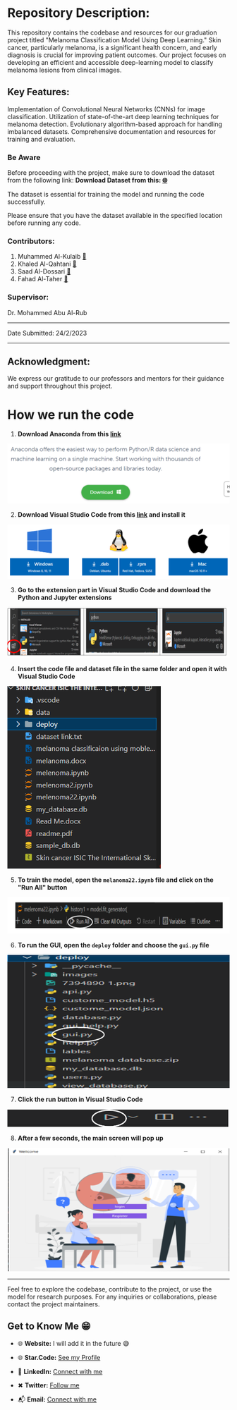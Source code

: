  # Repository Description:

This repository contains the codebase and resources for our graduation project titled "Melanoma Classification Model Using Deep Learning." Skin cancer, particularly melanoma, is a significant health concern, and early diagnosis is crucial for improving patient outcomes. Our project focuses on developing an efficient and accessible deep-learning model to classify melanoma lesions from clinical images.

## Key Features:

Implementation of Convolutional Neural Networks (CNNs) for image classification.
Utilization of state-of-the-art deep learning techniques for melanoma detection.
Evolutionary algorithm-based approach for handling imbalanced datasets.
Comprehensive documentation and resources for training and evaluation.

### Be Aware

Before proceeding with the project, make sure to download the dataset from the following link: **Download Dataset from this: [🌐](https://www.kaggle.com/datasets/abhishekaulakh/melenoma-cnn-dataset)**

The dataset is essential for training the model and running the code successfully. 

Please ensure that you have the dataset available in the specified location before running any code.



### Contributors:
1. Muhammed Al-Kulaib **[💼](http://linkedin.com/in/muhammed-alkulaib)**
2. Khaled Al-Qahtani **[💼](https://www.linkedin.com/in/khaled-al-jubair-7a311a260/)**
3. Saad Al-Dossari **[💼](https://www.linkedin.com/in/saad-mubarak-75a520233/)**
4. Fahad Al-Taher **[💼](https://www.linkedin.com/in/fahad-altaher-b671ab263/)**
### Supervisor:
Dr. Mohammed Abu Al-Rub
____________________________________________________________________
Date Submitted: 24/2/2023
____________________________________________________________________
## Acknowledgment:

We express our gratitude to our professors and mentors for their guidance and support throughout this project.


# How we run the code 
1. **Download Anaconda from this [link](https://www.anaconda.com/)**

![1](./Read%20ME/1.PNG?raw=true "1")

2. **Download Visual Studio Code from this [link](https://code.visualstudio.com/download) and install it**

![2](./Read%20ME/2.PNG?raw=true "2")

3. **Go to the extension part in Visual Studio Code and download the Python and Jupyter extensions**

![3](./Read%20ME/3.PNG?raw=true "3")

4. **Insert the code file and dataset file in the same folder and open it with Visual Studio Code**

![4](./Read%20ME/4.PNG?raw=true "4")

5. **To train the model, open the `melanoma22.ipynb` file and click on the "Run All" button**

![5](./Read%20ME/5.PNG?raw=true "5")

6. **To run the GUI, open the `deploy` folder and choose the `gui.py` file**

![6](./Read%20ME/6.PNG?raw=true "6")

7. **Click the run button in Visual Studio Code**

![7](./Read%20ME/7.PNG?raw=true "7")

8. **After a few seconds, the main screen will pop up**

![8](./Read%20ME/8.PNG?raw=true "8")

_______________________________________________________________________________________________________
Feel free to explore the codebase, contribute to the project, or use the model for research purposes. For any inquiries or collaborations, please contact the project maintainers.

## Get to Know Me  😁

- 🌐 **Website:**  I will add it in the future 😅
  
- 🌐 **Star.Code:** [See my Profile](https://profile.satr.codes/buashraf/public/overview)

- 💼 **LinkedIn:** [Connect with me](www.linkedin.com/in/muhammed-alkulaib-773492238)

- ✖ **Twitter:** [Follow me](https://twitter.com/bo_ashraf)

- 📬 **Email:** [Connect with me](muhammedalmugera21@gmail.com)
